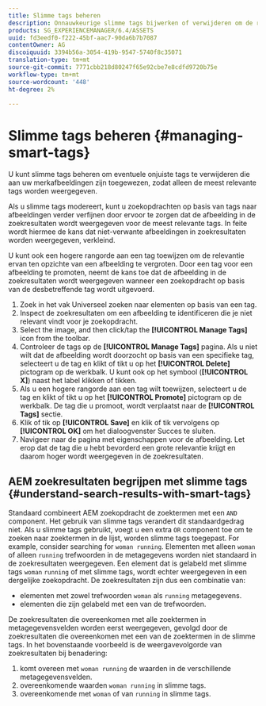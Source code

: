 ```yaml
---
title: Slimme tags beheren
description: Onnauwkeurige slimme tags bijwerken of verwijderen om de relevantie van tags te verbeteren
products: SG_EXPERIENCEMANAGER/6.4/ASSETS
uuid: fd3eedf0-f222-45bf-aac7-90da6b7b7087
contentOwner: AG
discoiquuid: 3394b56a-3054-419b-9547-5740f8c35071
translation-type: tm+mt
source-git-commit: 7771cbb218d80247f65e92cbe7e8cdfd9720b75e
workflow-type: tm+mt
source-wordcount: '448'
ht-degree: 2%

---
```



# Slimme tags beheren {#managing-smart-tags}

U kunt slimme tags beheren om eventuele onjuiste tags te verwijderen die aan uw merkafbeeldingen zijn toegewezen, zodat alleen de meest relevante tags worden weergegeven.

Als u slimme tags modereert, kunt u zoekopdrachten op basis van tags naar afbeeldingen verder verfijnen door ervoor te zorgen dat de afbeelding in de zoekresultaten wordt weergegeven voor de meest relevante tags. In feite wordt hiermee de kans dat niet-verwante afbeeldingen in zoekresultaten worden weergegeven, verkleind.

U kunt ook een hogere rangorde aan een tag toewijzen om de relevantie ervan ten opzichte van een afbeelding te vergroten. Door een tag voor een afbeelding te promoten, neemt de kans toe dat de afbeelding in de zoekresultaten wordt weergegeven wanneer een zoekopdracht op basis van de desbetreffende tag wordt uitgevoerd.

1. Zoek in het vak Universeel zoeken naar elementen op basis van een tag.
1. Inspect de zoekresultaten om een afbeelding te identificeren die je niet relevant vindt voor je zoekopdracht.
1. Select the image, and then click/tap the **[!UICONTROL Manage Tags]** icon from the toolbar.
1. Controleer de tags op de **[!UICONTROL Manage Tags]** pagina. Als u niet wilt dat de afbeelding wordt doorzocht op basis van een specifieke tag, selecteert u de tag en klikt of tikt u op het **[!UICONTROL Delete]** pictogram op de werkbalk. U kunt ook op het symbool (**[!UICONTROL X]**) naast het label klikken of tikken.
1. Als u een hogere rangorde aan een tag wilt toewijzen, selecteert u de tag en klikt of tikt u op het **[!UICONTROL Promote]** pictogram op de werkbalk. De tag die u promoot, wordt verplaatst naar de **[!UICONTROL Tags]** sectie.
1. Klik of tik op **[!UICONTROL Save]** en klik of tik vervolgens op **[!UICONTROL OK]** om het dialoogvenster Succes te sluiten.
1. Navigeer naar de pagina met eigenschappen voor de afbeelding. Let erop dat de tag die u hebt bevorderd een grote relevantie krijgt en daarom hoger wordt weergegeven in de zoekresultaten.

## AEM zoekresultaten begrijpen met slimme tags {#understand-search-results-with-smart-tags}

Standaard combineert AEM zoekopdracht de zoektermen met een `AND` component. Het gebruik van slimme tags verandert dit standaardgedrag niet. Als u slimme tags gebruikt, voegt u een extra `OR` component toe om te zoeken naar zoektermen in de lijst, worden slimme tags toegepast. For example, consider searching for `woman running`. Elementen met alleen `woman` of alleen `running` trefwoorden in de metagegevens worden niet standaard in de zoekresultaten weergegeven. Een element dat is gelabeld met slimme tags `woman` `running` of met slimme tags, wordt echter weergegeven in een dergelijke zoekopdracht. De zoekresultaten zijn dus een combinatie van:

* elementen met zowel trefwoorden `woman` als `running` metagegevens.
* elementen die zijn gelabeld met een van de trefwoorden.

De zoekresultaten die overeenkomen met alle zoektermen in metagegevensvelden worden eerst weergegeven, gevolgd door de zoekresultaten die overeenkomen met een van de zoektermen in de slimme tags. In het bovenstaande voorbeeld is de weergavevolgorde van zoekresultaten bij benadering:

1. komt overeen met `woman running` de waarden in de verschillende metagegevensvelden.
1. overeenkomende waarden `woman running` in slimme tags.
1. overeenkomende met `woman` of van `running` in slimme tags.
